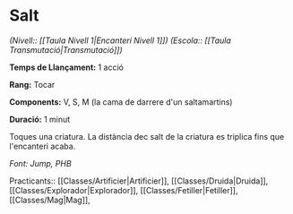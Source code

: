 # Salt

*(Nivell:: [[Taula Nivell 1|Encanteri Nivell 1]]) (Escola:: [[Taula Transmutació|Transmutació]])*

**Temps de Llançament:** 1 acció

**Rang:** Tocar

**Components:** V, S, M (la cama de darrere d'un saltamartins)

**Duració:** 1 minut

Toques una criatura. La distància dec salt de la criatura es triplica fins que l'encanteri acaba.


*Font: Jump, PHB*



Practicants:: [[Classes/Artificier|Artificier]], [[Classes/Druida|Druida]], [[Classes/Explorador|Explorador]], [[Classes/Fetiller|Fetiller]], [[Classes/Mag|Mag]], 